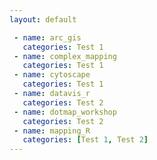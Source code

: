 ```yaml
---
layout: default

 - name: arc_gis
   categories: Test 1
 - name: complex_mapping
   categories: Test 1
 - name: cytoscape
   categories: Test 1
 - name: datavis_r
   categories: Test 2
 - name: dotmap_workshop
   categories: Test 2
 - name: mapping_R
   categories: [Test 1, Test 2]
---
```

